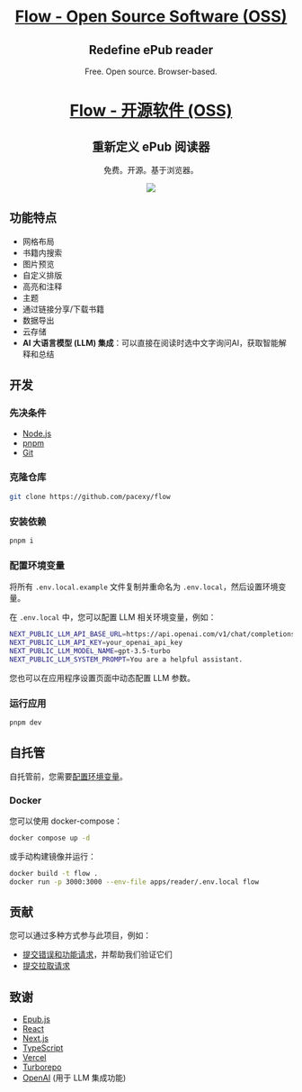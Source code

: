 <h1 align="center"><a href="https://flowoss.com">Flow - Open Source Software (OSS)</a></h1>

<h2 align="center">Redefine ePub reader</h2>

<p align="center">Free. Open source. Browser-based.</p>

<h1 align="center"><a href="https://flowoss.com">Flow - 开源软件 (OSS)</a></h1>

<h2 align="center">重新定义 ePub 阅读器</h2>

<p align="center">免费。开源。基于浏览器。</p>

<p align="center"><img src="apps/website/public/screenshots/en-US.webp"/></p>

## 功能特点

- 网格布局
- 书籍内搜索
- 图片预览
- 自定义排版
- 高亮和注释
- 主题
- 通过链接分享/下载书籍
- 数据导出
- 云存储
- **AI 大语言模型 (LLM) 集成**：可以直接在阅读时选中文字询问AI，获取智能解释和总结

## 开发

### 先决条件

- [Node.js](https://nodejs.org)
- [pnpm](https://pnpm.io/installation)
- [Git](https://git-scm.com/downloads)

### 克隆仓库

```bash
git clone https://github.com/pacexy/flow
```

### 安装依赖

```bash
pnpm i
```

### 配置环境变量

将所有 `.env.local.example` 文件复制并重命名为 `.env.local`，然后设置环境变量。

在 `.env.local` 中，您可以配置 LLM 相关环境变量，例如：

```bash
NEXT_PUBLIC_LLM_API_BASE_URL=https://api.openai.com/v1/chat/completions
NEXT_PUBLIC_LLM_API_KEY=your_openai_api_key
NEXT_PUBLIC_LLM_MODEL_NAME=gpt-3.5-turbo
NEXT_PUBLIC_LLM_SYSTEM_PROMPT=You are a helpful assistant.
```

您也可以在应用程序设置页面中动态配置 LLM 参数。

### 运行应用

```bash
pnpm dev
```

## 自托管

自托管前，您需要[配置环境变量](#配置环境变量)。

### Docker

您可以使用 docker-compose：

```sh
docker compose up -d
```

或手动构建镜像并运行：

```sh
docker build -t flow .
docker run -p 3000:3000 --env-file apps/reader/.env.local flow
```

## 贡献

您可以通过多种方式参与此项目，例如：

- [提交错误和功能请求](https://github.com/pacexy/flow/issues/new)，并帮助我们验证它们
- [提交拉取请求](https://github.com/pacexy/flow/pulls)

## 致谢

- [Epub.js](https://github.com/futurepress/epub.js/)
- [React](https://github.com/facebook/react)
- [Next.js](https://nextjs.org/)
- [TypeScript](https://www.typescriptlang.org)
- [Vercel](https://vercel.com)
- [Turborepo](https://turbo.build/repo)
- [OpenAI](https://openai.com) (用于 LLM 集成功能)
